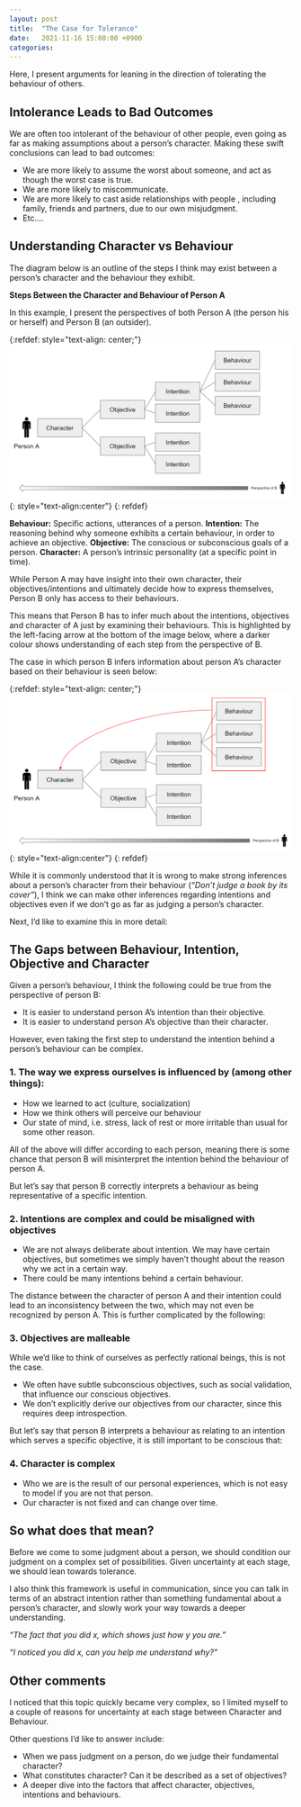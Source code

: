 ```yaml
---
layout: post
title:  "The Case for Tolerance"
date:   2021-11-16 15:00:00 +0900
categories:
---
```


Here, I present arguments for leaning in the direction of tolerating the behaviour of others.

## Intolerance Leads to Bad Outcomes

We are often too intolerant of the behaviour of other people, even going as far as making assumptions about a person’s character. Making these swift conclusions can lead to bad outcomes:

- We are more likely to assume the worst about someone, and act as though the worst case is true.
- We are more likely to miscommunicate.
- We are more likely to cast aside relationships with people , including family, friends and partners, due to our own misjudgment.
- Etc….

## Understanding Character vs Behaviour

The diagram below is an outline of the steps I think may exist between a person’s character and the behaviour they exhibit.

**Steps Between the Character and Behaviour of Person A**

In this example, I present the perspectives of both Person A (the person his or herself) and Person B (an outsider).

{:refdef: style="text-align: center;"}
![Arrow](https://raw.githubusercontent.com/valencia21/valencia21.github.io/master/_site/assets/img/2021-11-16/flowchart_arrow.png){: style="text-align:center"}
{: refdef}

**Behaviour:** Specific actions, utterances of a person.
**Intention:** The reasoning behind why someone exhibits a certain behaviour, in order to achieve an objective.
**Objective:** The conscious or subconscious goals of a person.
**Character:** A person’s intrinsic personality (at a specific point in time).

While Person A may have insight into their own character, their objectives/intentions and ultimately decide how to express themselves, Person B only has access to their behaviours.

This means that Person B has to infer much about the intentions, objectives and character of A just by examining their behaviours. This is highlighted by the left-facing arrow at the bottom of the image below, where a darker colour shows understanding of each step from the perspective of B.

The case in which person B infers information about person A’s character based on their behaviour is seen below:

{:refdef: style="text-align: center;"}
![Character Inference](https://raw.githubusercontent.com/valencia21/valencia21.github.io/master/_site/assets/img/2021-11-16/flowchart_inference.png){: style="text-align:center"}
{: refdef}

While it is commonly understood that it is wrong to make strong inferences about a person’s character from their behaviour (*“Don’t judge a book by its cover”*), I think we can make other inferences regarding intentions and objectives even if we don’t go as far as judging a person’s character.

Next, I’d like to examine this in more detail:

## The Gaps between Behaviour, Intention, Objective and Character

Given a person’s behaviour, I think the following could be true from the perspective of person B:

- It is easier to understand person A’s intention than their objective.
- It is easier to understand person A’s objective than their character.

However, even taking the first step to understand the intention behind a person’s behaviour can be complex.

### 1. The way we express ourselves is influenced by (among other things):

- How we learned to act (culture, socialization)
- How we think others will perceive our behaviour
- Our state of mind, i.e. stress, lack of rest or more irritable than usual for some other reason.

All of the above will differ according to each person, meaning there is some chance that person B will misinterpret the intention behind the behaviour of person A.

But let’s say that person B correctly interprets a behaviour as being representative of a specific intention.

### 2. Intentions are complex and could be misaligned with objectives

- We are not always deliberate about intention. We may have certain objectives, but sometimes we simply haven’t thought about the reason why we act in a certain way.
- There could be many intentions behind a certain behaviour.

The distance between the character of person A and their intention could lead to an inconsistency between the two, which may not even be recognized by person A. This is further complicated by the following:

### 3. Objectives are malleable

While we’d like to think of ourselves as perfectly rational beings, this is not the case.

- We often have subtle subconscious objectives, such as social validation, that influence our conscious objectives.
- We don’t explicitly derive our objectives from our character, since this requires deep introspection.

But let’s say that person B interprets a behaviour as relating to an intention which serves a specific objective, it is still important to be conscious that:

### 4. Character is complex

- Who we are is the result of our personal experiences, which is not easy to model if you are not that person.
- Our character is not fixed and can change over time.

## So what does that mean?

Before we come to some judgment about a person, we should condition our judgment on a complex set of possibilities. Given uncertainty at each stage, we should lean towards tolerance.

I also think this framework is useful in communication, since you can talk in terms of an abstract intention rather than something fundamental about a person’s character, and slowly work your way towards a deeper understanding.

*“The fact that you did x, which shows just how y you are.”*

*“I noticed you did x, can you help me understand why?”*

## Other comments

I noticed that this topic quickly became very complex, so I limited myself to a couple of reasons for uncertainty at each stage between Character and Behaviour.

Other questions I’d like to answer include:

- When we pass judgment on a person, do we judge their fundamental character?
- What constitutes character? Can it be described as a set of objectives?
- A deeper dive into the factors that affect character, objectives, intentions and behaviours.